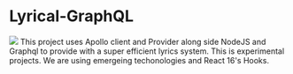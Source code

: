 # Lyrical-GraphQL

<img src="https://dwglogo.com/wp-content/uploads/2018/01/GraphQL_with_Logotype.png">
This project uses Apollo client and Provider along side NodeJS and Graphql to provide with a super efficient lyrics system. This is experimental projects. We are using emergeing techonologies and React 16's Hooks.

